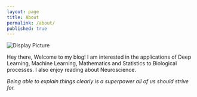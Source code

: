 ```yaml
---
layout: page
title: About
permalink: /about/
published: true
---
```

<!--![Science Image]({{site.baseurl}}/images/175593004_760741721471368_2650870031420620919_n.jpg)-->
<img src="{{site.baseurl | prepend: site.url}}assets/175593004_760741721471368_2650870031420620919_n.jpg" alt="Display Picture" />

Hey there, Welcome to my blog! I am interested in the applications of Deep Learning, Machine Learning, Mathematics and Statistics to Biological processes. I also enjoy reading about Neuroscience. 


*Being able to explain things clearly is a superpower all of us should strive for.*
